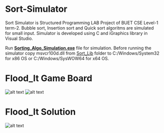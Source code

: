 # Sort-Simulator

Sort Simulator is Structured Programming LAB Project of BUET CSE Level-1 term-2.
Bubble sort, Insertion sort and Quick sort algoritms are simulated for small input.
Simulator is developed using C and iGraphics library in Visual Studio.

Run [**Sorting_Algo_Simulation.exe**](https://github.com/ahsan-83/Sort-Simulator/blob/main/Sort%20Simulator/Sorting_Algo_Simulation.exe) file for simulation.
Before running the simulator copy msvcr100d.dll from [Sort_Lib](https://github.com/ahsan-83/Sort-Simulator/tree/main/Sort%20Simulator/Sort_Lib) folder to C:/Windows/System32 for x86 OS or C:/Windows/SysWOW64 for x64 OS.

# Flood_It Game Board

![alt text](https://github.com/AhsanAli-buet/Sort-Simulator/blob/main/Screenshots/game_board_1.PNG?raw=true)
![alt text](https://github.com/AhsanAli-buet/Sort-Simulator/blob/main/Screenshots/game_board_2.PNG?raw=true)

# Flood_It Solution
![alt text](https://github.com/AhsanAli-buet/Sort-Simulator/blob/main/Screenshots/game_board_3.PNG?raw=true)
